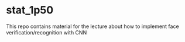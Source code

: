 # stat_1p50
This repo contains material for the lecture about how to implement face verification/recognition with CNN
